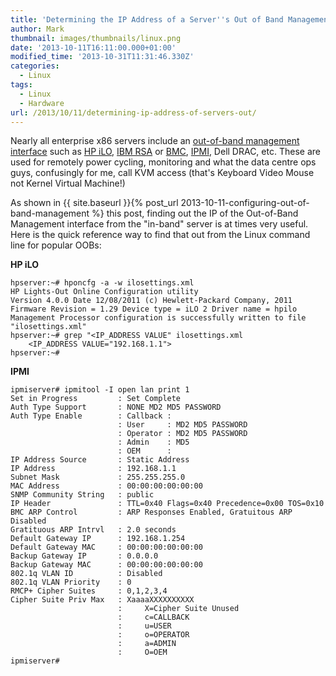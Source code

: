 ```yaml
---
title: 'Determining the IP Address of a Server''s Out of Band Management '
author: Mark
thumbnail: images/thumbnails/linux.png
date: '2013-10-11T16:11:00.000+01:00'
modified_time: '2013-10-31T11:31:46.330Z'
categories:
  - Linux
tags:
  - Linux
  - Hardware
url: /2013/10/11/determining-ip-address-of-servers-out/
---
```



Nearly all enterprise x86 servers include an [out-of-band management interface](http://en.wikipedia.org/wiki/Out-of-band_management) such as [HP iLO](http://en.wikipedia.org/wiki/HP_Integrated_Lights-Out), [IBM RSA](http://en.wikipedia.org/wiki/IBM_Remote_Supervisor_Adapter) or [BMC](http://en.wikipedia.org/wiki/Baseboard_Management_Controller#Baseboard_management_controller), [IPMI](http://en.wikipedia.org/wiki/Intelligent_Platform_Management_Interface), Dell DRAC, etc. These are used for remotely power cycling, monitoring and what the data centre ops guys, confusingly for me, call KVM access (that's Keyboard Video Mouse not Kernel Virtual Machine!)

As shown in {{ site.baseurl }}{% post_url 2013-10-11-configuring-out-of-band-management %}
this post, finding out the IP of the Out-of-Band Management interface from the "in-band" server is at times very useful. Here is the quick reference way to find that out from the Linux command line for popular OOBs:

**HP iLO**

``` shell
hpserver:~# hponcfg -a -w ilosettings.xml
HP Lights-Out Online Configuration utility
Version 4.0.0 Date 12/08/2011 (c) Hewlett-Packard Company, 2011
Firmware Revision = 1.29 Device type = iLO 2 Driver name = hpilo
Management Processor configuration is successfully written to file "ilosettings.xml"
hpserver:~# grep "<IP_ADDRESS VALUE" ilosettings.xml
    <IP_ADDRESS VALUE="192.168.1.1">
hpserver:~#
```


**IPMI**

``` shell 
ipmiserver# ipmitool -I open lan print 1
Set in Progress         : Set Complete
Auth Type Support       : NONE MD2 MD5 PASSWORD
Auth Type Enable        : Callback :
                        : User     : MD2 MD5 PASSWORD
                        : Operator : MD2 MD5 PASSWORD
                        : Admin    : MD5
                        : OEM      :
IP Address Source       : Static Address
IP Address              : 192.168.1.1
Subnet Mask             : 255.255.255.0
MAC Address             : 00:00:00:00:00:00
SNMP Community String   : public
IP Header               : TTL=0x40 Flags=0x40 Precedence=0x00 TOS=0x10
BMC ARP Control         : ARP Responses Enabled, Gratuitous ARP Disabled
Gratituous ARP Intrvl   : 2.0 seconds
Default Gateway IP      : 192.168.1.254
Default Gateway MAC     : 00:00:00:00:00:00
Backup Gateway IP       : 0.0.0.0
Backup Gateway MAC      : 00:00:00:00:00:00
802.1q VLAN ID          : Disabled
802.1q VLAN Priority    : 0
RMCP+ Cipher Suites     : 0,1,2,3,4
Cipher Suite Priv Max   : XaaaaXXXXXXXXXX
                        :     X=Cipher Suite Unused
                        :     c=CALLBACK
                        :     u=USER
                        :     o=OPERATOR
                        :     a=ADMIN
                        :     O=OEM
ipmiserver#
```

 
